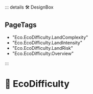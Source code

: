::: details 🛠 <dev>DesignBox</dev> 

<h2>PageTags</h2>

- "Eco.EcoDifficulty.LandComplexity"
- "Eco.EcoDifficulty.LandIntensity"
- "Eco.EcoDifficulty.LandRisk"
- "Eco.EcoDifficulty.Overview"

:::

# 🔷 <eco>EcoDifficulty</eco>